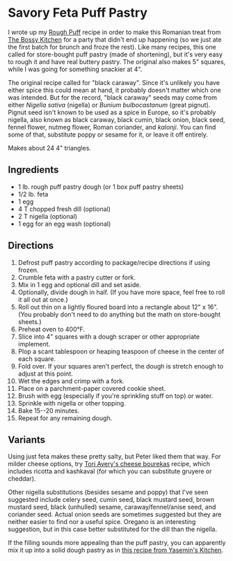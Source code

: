 # Savory Feta Puff Pastry

I wrote up my [Rough Puff](pie/roughPuff.md) recipe in order to make this Romanian treat from [The Bossy Kitchen](https://www.thebossykitchen.com/feta-black-caraway-pastries/) for a party that didn't end up happening (so we just ate the first batch for brunch and froze the rest).  Like many recipes, this one called for store-bought puff pastry (made of shortening), but it's very easy to rough it and have real buttery pastry.  The original also makes 5" squares, while I was going for something snackier at 4".

The original recipe called for "black caraway".  Since it's unlikely you have either spice this could mean at hand, it probably doesn't matter which one was intended.  But for the record, "black caraway" seeds may come from either *Nigella sativa* (nigella) or *Bunium bulbocastanum* (great pignut).  Pignut seed isn't known to be used as a spice in Europe, so it's probably nigella, also known as black caraway, black cumin, black onion, black seed, fennel flower, nutmeg flower, Roman coriander, and *kalonji*.  You can find some of that, substitute poppy or sesame for it, or leave it off entirely.

Makes about 24 4" triangles.

## Ingredients 

* 1 lb. rough puff pastry dough (or 1 box puff pastry sheets)
* 1/2 lb. feta
* 1 egg
* 4 T chopped fresh dill (optional)
* 2 T nigella (optional)
* 1 egg for an egg wash (optional)

## Directions

1. Defrost puff pastry according to package/recipe directions if using frozen.
2. Crumble feta with a pastry cutter or fork.
3. Mix in 1 egg and optional dill and set aside.
4. Optionally, divide dough in half.   (If you have more space, feel free to roll it all out at once.)
5. Roll out thin on a lightly floured board into a rectangle about 12" x 16".  (You probably don't need to do anything but the math on store-bought sheets.)
6. Preheat oven to 400°F.
6. Slice into 4" squares with a dough scraper or other appropriate implement.
7. Plop a scant tablespoon or heaping teaspoon of cheese in the center of each square.
8. Fold over.  If your squares aren't perfect, the dough is stretch enough to adjust at this point.
9. Wet the edges and crimp with a fork.
10. Place on a parchment-paper covered cookie sheet.
10. Brush with egg (especially if you're sprinkling stuff on top) or water.
11. Sprinkle with nigella or other topping.
12. Bake 15--20 minutes.
13. Repeat for any remaining dough.

## Variants

Using just feta makes these pretty salty, but Peter liked them that way.  For milder cheese options, try [Tori Avery's cheese bourekas](https://toriavey.com/toris-kitchen/cheese-bourekas/) recipe, which includes ricotta and kashkaval (for which you can substitute gruyere or cheddar).

Other nigella substitutions (besides sesame and poppy) that I've seen suggested include celery seed, cumin seed, black mustard seed, brown mustard seed, black (unhulled) sesame, caraway/fennel/anise seed, and coriander seed.  Actual onion seeds are sometimes suggested but they are neither easier to find nor a useful spice.  Oregano is an interesting suggestion, but in this case better substituted for the dill than the nigella.

If the filling sounds more appealing than the puff pastry, you can apparently mix it up into a solid dough pastry as in [this recipe from Yasemin's Kitchen](http://yaseminskitchen.com/savory-dill-and-cheese-pastry/).


